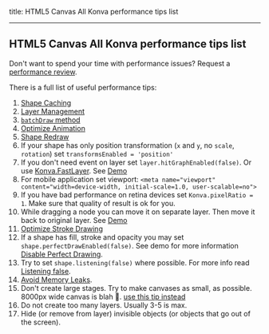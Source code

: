 title: HTML5 Canvas All Konva performance tips list

---
 
## HTML5 Canvas All Konva performance tips list

Don't want to spend your time with performance issues? Request a [performance review](https://lavrton.com/consulting).


There is a full list of useful performance tips:

1. [Shape Caching](/docs/performance/Shape_Caching.html)
2. [Layer Management](/docs/performance/Layer_Management.html)
3. [`batchDraw` method](/docs/performance/Batch_Draw.html)
4. [Optimize Animation](/docs/performance/Optimize_Animation.html)
5. [Shape Redraw](/docs/performance/Shape_Redraw.html)
6. If your shape has only position transformation (`x` and `y`, no `scale`, `rotation`) set `transformsEnabled = 'position'`
7. If you don't need event on layer set `layer.hitGraphEnabled(false)`. Or use [Konva.FastLayer](/api/Konva.FastLayer.html). See [Demo](/docs/sandbox/Animation_Stress_Test.html)
8. For mobile application set viewport: `<meta name="viewport" content="width=device-width, initial-scale=1.0, user-scalable=no">`
9. If you have bad performance on retina devices set `Konva.pixelRatio = 1`. Make sure that quality of result is ok for you.
10. While dragging a node you can move it on separate layer. Then move it back to original layer. See [Demo](/docs/sandbox/Drag_and_Drop_Stress_Test.html)
11. [Optimize Stroke Drawing](/docs/performance/Optimize_Strokes.html)
12. If a shape has fill, stroke and opacity you may set `shape.perfectDrawEnabled(false)`. See demo for more information [Disable Perfect Drawing](/docs/performance/Disable_Perfect_Draw.html).
13. Try to set `shape.listening(false)` where possible. For more info read [Listening false](/docs/performance/Listening_False.html).
14. [Avoid Memory Leaks](/docs/performance/Avoid_Memory_Leaks.html).
15. Don't create large stages. Try to make canvases as small, as possible. 8000px wide canvas is blah 🤢. [use this tip instead](/docs/sandbox/Canvas_Scrolling.html)
16. Do not create too many layers. Usually 3-5 is max.
17. Hide (or remove from layer) invisible objects (or objects that go out of the screen).

